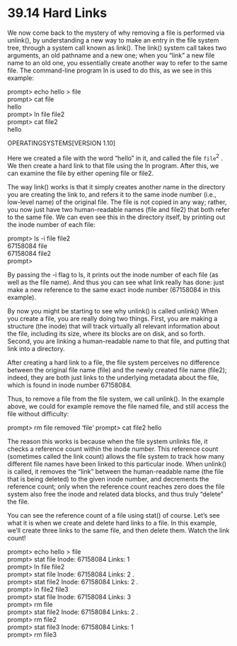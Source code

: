 # 39.14 Hard Links  

We now come back to the mystery of why removing a file is performed via unlink(), by understanding a new way to make an entry in the file system tree, through a system call known as link(). The link() system call takes two arguments, an old pathname and a new one; when you “link” a new file name to an old one, you essentially create another way to refer to the same file. The command-line program ln is used to do this, as we see in this example:  

prompt> echo hello $>$ file   
prompt> cat file   
hello   
prompt> ln file file2   
prompt> cat file2   
hello  

OPERATINGSYSTEMS[VERSION 1.10]  

Here we created a file with the word “hello” in it, and called the file $\mathtt { f i l e } ^ { 2 }$ . We then create a hard link to that file using the ln program. After this, we can examine the file by either opening file or file2.  

The way link() works is that it simply creates another name in the directory you are creating the link to, and refers it to the same inode number (i.e., low-level name) of the original file. The file is not copied in any way; rather, you now just have two human-readable names (file and file2) that both refer to the same file. We can even see this in the directory itself, by printing out the inode number of each file:  

prompt> ls -i file file2   
67158084 file   
67158084 file2   
prompt>  

By passing the -i flag to ls, it prints out the inode number of each file (as well as the file name). And thus you can see what link really has done: just make a new reference to the same exact inode number (67158084 in this example).  

By now you might be starting to see why unlink() is called unlink() When you create a file, you are really doing two things. First, you are making a structure (the inode) that will track virtually all relevant information about the file, including its size, where its blocks are on disk, and so forth. Second, you are linking a human-readable name to that file, and putting that link into a directory.  

After creating a hard link to a file, the file system perceives no difference between the original file name (file) and the newly created file name (file2); indeed, they are both just links to the underlying metadata about the file, which is found in inode number 67158084.  

Thus, to remove a file from the file system, we call unlink(). In the example above, we could for example remove the file named file, and still access the file without difficulty:  

prompt> rm file removed ‘file’ prompt> cat file2 hello  

The reason this works is because when the file system unlinks file, it checks a reference count within the inode number. This reference count (sometimes called the link count) allows the file system to track how many different file names have been linked to this particular inode. When unlink() is called, it removes the “link” between the human-readable name (the file that is being deleted) to the given inode number, and decrements the reference count; only when the reference count reaches zero does the file system also free the inode and related data blocks, and thus truly “delete” the file.  

You can see the reference count of a file using stat() of course. Let’s see what it is when we create and delete hard links to a file. In this example, we’ll create three links to the same file, and then delete them. Watch the link count!  

prompt> echo hello > file   
prompt> stat file Inode: 67158084 Links: 1   
prompt> ln file file2   
prompt> stat file Inode: 67158084 Links: 2 .   
prompt> stat file2 Inode: 67158084 Links: 2 .   
prompt> ln file2 file3   
prompt> stat file Inode: 67158084 Links: 3   
prompt> rm file   
prompt> stat file2 Inode: 67158084 Links: 2 .   
prompt> rm file2   
prompt> stat file3 Inode: 67158084 Links: 1   
prompt> rm file3  


